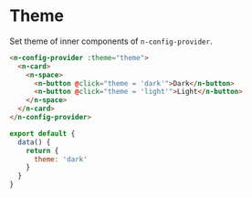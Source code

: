 # Theme

Set theme of inner components of `n-config-provider`.

```html
<n-config-provider :theme="theme">
  <n-card>
    <n-space>
      <n-button @click="theme = 'dark'">Dark</n-button>
      <n-button @click="theme = 'light'">Light</n-button>
    </n-space>
  </n-card>
</n-config-provider>
```

```js
export default {
  data() {
    return {
      theme: 'dark'
    }
  }
}
```
